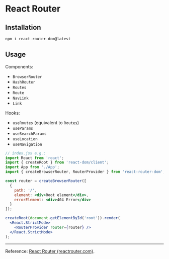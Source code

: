# React Router

## Installation

```bash
npm i react-router-dom@latest
```

## Usage

Components:

- `BrowserRouter`
- `HashRouter`
- `Routes`
- `Route`
- `NavLink`
- `Link`

Hooks:

- `useRoutes` (equivalent to `Routes`)
- `useParams`
- `useSearchParams`
- `useLocation`
- `useNavigation`

```jsx
// index.jsx e.g.:
import React from 'react';
import { createRoot } from 'react-dom/client';
import App from './App';
import { createBrowserRouter, RouterProvider } from 'react-router-dom';

const router = createBrowserRouter([
  {
    path: '/',
    element: <div>Root element</div>,
    errorElement: <div>404 Error</div>
  }
]);

createRoot(document.getElementById('root')).render(
  <React.StrictMode>
    <RouterProvider router={router} />
  </React.StrictMode>
);
```

---

Reference: [React Router (reactrouter.com)](https://reactrouter.com/en/main).

